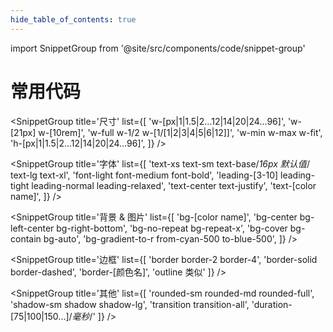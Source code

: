 ```yaml
---
hide_table_of_contents: true
---
```


import SnippetGroup from '@site/src/components/code/snippet-group'

# 常用代码
<!-- https://devhints.io/react -->

<div className="columns-sm px-4 gap-4 bg-gray-200">
  <SnippetGroup
    title='Flex'
    list={[
      'flex flex-wrap',
      'flex-column flex-row',
      'gap-1',
      'grow-1',
      'shrink-0',
      'justify-center justify-between justify-around',
      'justify-items-center',
      'justify-self-center'
    ]}
  />

  <SnippetGroup
    title='尺寸'
    list={[
      'w-[px|1|1.5|2...12|14|20|24...96]',
      'w-[21px] w-[10rem]',
      'w-full w-1/2 w-[1/[1|2|3|4|5|6|12]]',
      'w-min w-max w-fit',
      'h-[px|1|1.5|2...12|14|20|24...96]',
    ]}
  />

  <SnippetGroup
    title='字体'
    list={[
      'text-xs text-sm text-base/*16px 默认值*/ text-lg text-xl',
      'font-light font-medium font-bold',
      'leading-[3-10] leading-tight leading-normal leading-relaxed',
      'text-center text-justify',
      'text-[color name]',
    ]}
  />

  <SnippetGroup
    title='背景 & 图片'
    list={[
      'bg-[color name]',
      'bg-center bg-left-center bg-right-bottom',
      'bg-no-repeat bg-repeat-x',
      'bg-cover bg-contain bg-auto',
      'bg-gradient-to-r from-cyan-500 to-blue-500',
    ]}
  />

  <SnippetGroup
    title='边框'
    list={[
      'border border-2 border-4',
      'border-solid border-dashed',
      'border-[颜色名]',
      'outline 类似'
    ]}
  />

  <SnippetGroup
    title='其他'
    list={[
      'rounded-sm rounded-md rounded-full',
      'shadow-sm shadow shadow-lg',
      'transition transition-all',
      'duration-[75|100|150...]/*毫秒*/'
    ]}
  />
</div>